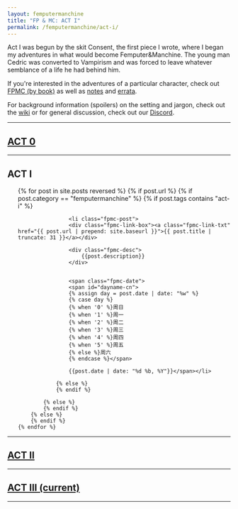```yaml
---
layout: femputermanchine
title: "FP & MC: ACT I"
permalink: /femputermanchine/act-i/
---
```


<html>
<head>
<meta charset="utf-8">

</head>

<body>

<div id="fpmc-intro">
<p>Act I was begun by the skit Consent, the first piece I wrote, where I began my adventures in what would become Femputer&Manchine. The young man Cedric was converted to Vampirism and was forced to leave whatever semblance of a life he had behind him.</p>
<p>If you're interested in the adventures of a particular character, check out <a href="{{ '/femputermanchine/books/' | prepend: site.url }}">FPMC (by book)</a> as well as <a href="{{ '/fpmcnotes/' | prepend: site.url }}">notes</a> and <a href="{{ '/hexfiles/' | prepend: site.url }}">errata</a>.</p>
<p>For background information (spoilers) on the setting and jargon, check out the <a href="https://github.com/SplendidStrontium/splendidstrontium.github.io/wiki">wiki</a> or for general discussion, check out our <a href="https://discord.gg/A5PyBpFvE8">Discord</a>.</p>
</div>

<hr>

<h2><a href="{{ '/femputermanchine/act-0/' | prepend: site.url }}">ACT 0</a></h2>

<hr>

<h2>ACT I</h2>

<ul>
	{% for post in site.posts reversed %}
        {% if post.url %}
			{% if post.category == "femputermanchine" %}
				{% if post.tags contains "act-i" %}

				    <li class="fpmc-post">
					<div class="fpmc-link-box"><a class="fpmc-link-txt" href="{{ post.url | prepend: site.baseurl }}">{{ post.title | truncate: 31 }}</a></div>

					<div class="fpmc-desc">
						{{post.description}}
					</div>

			
					<span class="fpmc-date">
					<span id="dayname-cn">
					{% assign day = post.date | date: "%w" %}
					{% case day %}
					{% when '0' %}周日
					{% when '1' %}周一
					{% when '2' %}周二
					{% when '3' %}周三
					{% when '4' %}周四
					{% when '5' %}周五
					{% else %}周六
					{% endcase %}</span>

					{{post.date | date: "%d %b, %Y"}}</span></li>
				
				{% else %}
				{% endif %}

			{% else %}	
			{% endif %}
		{% else %}
        {% endif %}
    {% endfor %}
</ul>



<hr>

<h2><a href="{{ '/femputermanchine/act-ii/' | prepend: site.url }}">ACT II</a></h2>

<hr>

<h2> <a href="{{ '/femputermanchine/' | prepend: site.url }}">ACT III (current)</a> </h2>

<hr>




</body>
</html>





